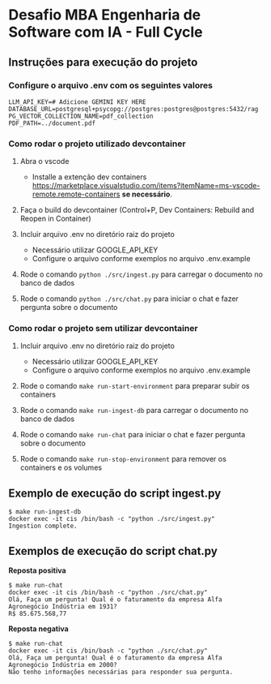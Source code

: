 # Desafio MBA Engenharia de Software com IA - Full Cycle

## Instruções para execução do projeto

### Configure o arquivo .env com os seguintes valores

```text
LLM_API_KEY=# Adicione GEMINI KEY HERE
DATABASE_URL=postgresql+psycopg://postgres:postgres@postgres:5432/rag
PG_VECTOR_COLLECTION_NAME=pdf_collection
PDF_PATH=../document.pdf
```

### Como rodar o projeto utilizado devcontainer


1. Abra o vscode
    - Installe a extenção dev containers https://marketplace.visualstudio.com/items?itemName=ms-vscode-remote.remote-containers **se necessário**.

2. Faça o build do devcontainer (Control+P, Dev Containers: Rebuild and Reopen in Container)

3. Incluir arquivo .env no diretório raiz do projeto
    - Necessário utilizar GOOGLE_API_KEY
    - Configure o arquivo conforme exemplos no arquivo .env.example

4. Rode o comando `python ./src/ingest.py` para carregar o documento no banco de dados

5. Rode o comando `python ./src/chat.py` para iniciar o chat e fazer pergunta sobre o documento

### Como rodar o projeto sem utilizar devcontainer

1. Incluir arquivo .env no diretório raiz do projeto
    - Necessário utilizar GOOGLE_API_KEY
    - Configure o arquivo conforme exemplos no arquivo .env.example

2. Rode o comando `make run-start-environment` para preparar subir os containers

3. Rode o comando `make run-ingest-db` para carregar o documento no banco de dados

4. Rode o comando `make run-chat` para iniciar o chat e fazer pergunta sobre o documento 

5. Rode o comando `make run-stop-environment` para remover os containers e os volumes

## Exemplo de execução do script ingest.py

```text
$ make run-ingest-db
docker exec -it cis /bin/bash -c "python ./src/ingest.py"
Ingestion complete.

```
## Exemplos de execução do script chat.py

**Reposta positiva**

```text
$ make run-chat
docker exec -it cis /bin/bash -c "python ./src/chat.py"
Olá, Faça um pergunta! Qual é o faturamento da empresa Alfa Agronegócio Indústria em 1931?
R$ 85.675.568,77
```

**Reposta negativa**

```text
$ make run-chat
docker exec -it cis /bin/bash -c "python ./src/chat.py"
Olá, Faça um pergunta! Qual é o faturamento da empresa Alfa Agronegócio Indústria em 2000?
Não tenho informações necessárias para responder sua pergunta.
```
